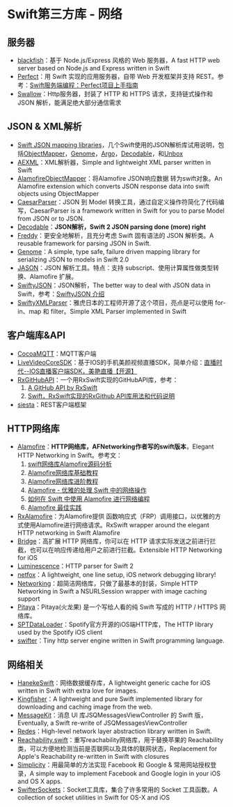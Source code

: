 # Swift第三方库 - 网络
## 服务器
- [blackfish][1]：基于 Node.js/Express 风格的 Web 服务器，A fast HTTP web server based on Node.js and Express written in Swift
- [Perfect][2]：用 Swift 实现的应用服务器，自带 Web 开发框架并支持 REST。参考：[Swift服务端编程：Perfect项目上手指南][3]
- [Swallow][4]：Http服务器，封装了 HTTP 和 HTTPS 请求，支持链式操作和 JSON 解析，能满足绝大部分通信需求

## JSON & XML解析
- [Swift JSON mapping libraries][5]，几个Swift使用的JSON解析库试用说明，包括[ObjectMapper][6]，[Genome][7]，[Argo][8]，[Decodable][9]，和[Unbox][10]
- [AEXML][11]：XML解析器，Simple and lightweight XML parser written in Swift
- [AlamofireObjectMapper][12]：将Alamofire JSON响应数据 转为swift对象。An Alamofire extension which converts JSON response data into swift objects using ObjectMapper
- [CaesarParser][13]：JSON 到 Model 转换工具，通过自定义操作符简化了代码编写，CaesarParser is a framework written in Swift for you to parse Model from JSON or to JSON.
- [Decodable][14]：**JSON解析，Swift 2 JSON parsing done (more) right**
- [Freddy][15]：更安全地解析，且充分考虑 Swift 固有语法的 JSON 解析类。A reusable framework for parsing JSON in Swift.
- [Genome][16]：A simple, type safe, failure driven mapping library for serializing JSON to models in Swift 2.0
- [JASON][17]：JSON 解析工具。特点：支持 subscript、使用计算属性做类型转换、Alamofire 扩展。
- [SwiftyJSON][18]：JSON解析，The better way to deal with JSON data in Swift，参考：[SwiftyJSON 介绍][19]
- [SwiftyXMLParser][20]：雅虎日本的工程师开源了这个项目，亮点是可以使用 for-in、map 和 filter。Simple XML Parser implemented in Swift

## 客户端库&API
- [CocoaMQTT][21]：MQTT客户端
 - [LiveVideoCoreSDK][22]：基于IOS的手机美颜视频直播SDK，简单介绍：[直播时代--IOS直播客户端SDK，美艳直播【开源】][23]
- [RxGitHubAPI][24]：一个用RxSwift实现的GitHubAPI库，参考：
	1. [A GitHub API by RxSwift][25]
	2. [Swift，RxSwift实现的RxGithub API库用法和代码说明][26]
- [siesta][27]：REST客户端框架

## HTTP网络库
- [Alamofire][28]：**HTTP网络库，AFNetworking作者写的swift版本**，Elegant HTTP Networking in Swift。参考文：
	1. [swift网络库Alamofire源码分析][29]
	2. [Alamofire网络库基础教程][30]
	3. [Alamofire网络库进阶教程][31]
	4. [Alamofire - 优雅的处理 Swift 中的网络操作][32]
	5. [如何在 Swift 中使用 Alamofire 进行网络编程][33]
	6. [Alamofire 最佳实践][34]
- [RxAlamofire][35]：为Alamofire提供 函数响应式（FRP）调用接口，以优雅的方式使用Alamofire进行网络请求。RxSwift wrapper around the elegant HTTP networking in Swift Alamofire
- [Bridge][36]：高扩展 HTTP 网络库，你可以在 HTTP 请求实际发送之前进行拦截，也可以在响应传递给用户之前进行拦截。Extensible HTTP Networking for iOS
- [Luminescence][37]：HTTP parser for Swift 2
- [netfox][38]：A lightweight, one line setup, iOS network debugging library!
- [Networking][39]：超简洁网络库，只做了最基本的封装，Simple HTTP Networking in Swift a NSURLSession wrapper with image caching support
- [Pitaya][40]：Pitaya(火龙果) 是一个写给人看的纯 Swift 写成的 HTTP / HTTPS 网络库。
- [SPTDataLoader][41]：Spotify官方开源的iOS端HTTP库，The HTTP library used by the Spotify iOS client
- [swifter][42]：Tiny http server engine written in Swift programming language.

## 网络相关
- [HanekeSwift][43]：网络数据缓存库，A lightweight generic cache for iOS written in Swift with extra love for images.
- [Kingfisher][44]：A lightweight and pure Swift implemented library for downloading and caching image from the web.
- [MessageKit][45]：消息 UI 库JSQMessagesViewController 的 Swift 版，Eventually, a Swift re-write of JSQMessagesViewController
- [Redes][46]：High-level network layer abstraction library written in Swift.
- [Reachability.swift][47]：重写reachability网络库，用于替换苹果的 Reachability 类，可以方便地检测当前是否联网以及具体的联网状态，Replacement for Apple's Reachability re-written in Swift with closures
- [Simplicity][48]：用最简单的方法实现 Facebook 和 Google & 常用网站授权登录，A simple way to implement Facebook and Google login in your iOS and OS X apps.
- [SwifterSockets][49]：Socket工具库，集合了许多常用的 Socket 工具函数。A collection of socket utilities in Swift for OS-X and iOS

[1]:	https://github.com/elliottminns/blackfish "blackfish"
[2]:	https://github.com/PerfectlySoft/Perfect "Perfect"
[3]:	http://mp.weixin.qq.com/s?__biz=MzA3ODg4MDk0Ng==&mid=402331193&idx=1&sn=dc07b803ef9377965f5a5092cc37ccab#rd
[4]:	https://github.com/TheHolyGrail/Swallow "Swallow"
[5]:	http://alejandromp.com/blog/2015/10/28/swift-json-mapping-libraries/
[6]:	https://github.com/Hearst-DD/ObjectMapper "ObjectMapper"
[7]:	https://github.com/LoganWright/Genome "Genome"
[8]:	https://github.com/thoughtbot/Argo "Argo"
[9]:	https://github.com/Anviking/Decodable "Decodable"
[10]:	https://github.com/JohnSundell/Unbox "Unbox"
[11]:	https://github.com/tadija/AEXML
[12]:	https://github.com/tristanhimmelman/AlamofireObjectMapper "AlamofireObjectMapper"
[13]:	https://github.com/lancy/CaesarParser "CaesarParser"
[14]:	https://github.com/Anviking/Decodable "Decodable"
[15]:	https://github.com/bignerdranch/Freddy "Freddy"
[16]:	https://github.com/LoganWright/Genome "Genome"
[17]:	https://github.com/delba/JASON "JASON"
[18]:	https://github.com/SwiftyJSON/SwiftyJSON "SwiftyJSON"
[19]:	http://tangplin.github.io/swiftyjson/ "SwiftyJSON 介绍"
[20]:	https://github.com/yahoojapan/SwiftyXMLParser "SwiftyXMLParser"
[21]:	https://github.com/emqtt/CocoaMQTT "CocoaMQTT"
[22]:	https://github.com/runner365/LiveVideoCoreSDK "LiveVideoCoreSDK"
[23]:	http://www.cnblogs.com/runner42/p/5241407.html "直播时代--IOS直播客户端SDK，美艳直播【开源】"
[24]:	https://github.com/FengDeng/RxGitHubAPI "RxGitHubAPI"
[25]:	http://fengdeng.github.io/blog/2016/01/29/a-github-api-by-rxswift/ "A GitHub API by RxSwift"
[26]:	http://fengdeng.github.io/blog/2016/01/31/rxgithub-apiku-yong-fa-he-dai-ma-shuo-ming/ "Swift，RxSwift实现的RxGithub API库用法和代码说明"
[27]:	https://github.com/bustoutsolutions/siesta "siesta"
[28]:	https://github.com/Alamofire/Alamofire
[29]:	http://www.ethanwhy.com/2015/11/16/swift-alamofire-analyse/ "swift网络库Alamofire源码分析"
[30]:	http://www.jianshu.com/p/f1208b5e42d9 "Alamofire网络库基础教程"
[31]:	http://www.jianshu.com/p/30599f64a09c "Alamofire网络库进阶教程"
[32]:	http://swiftcafe.io/2015/12/14/alamofire/ "Alamofire - 优雅的处理 Swift 中的网络操作"
[33]:	http://swift.gg/2015/12/22/alamofire-beginner-guide/ "如何在 Swift 中使用 Alamofire 进行网络编程"
[34]:	https://github.com/ipader/SwiftGuide/wiki/Alamofire%20%E6%9C%80%E4%BD%B3%E5%AE%9E%E8%B7%B5 "Alamofire 最佳实践"
[35]:	https://github.com/RxSwiftCommunity/RxAlamofire "RxAlamofire"
[36]:	https://github.com/rawrjustin/Bridge "Bridge"
[37]:	https://github.com/Zewo/Luminescence "Luminescence"
[38]:	https://github.com/kasketis/netfox "netfox"
[39]:	https://github.com/3lvis/Networking "Networking"
[40]:	https://github.com/johnlui/Pitaya "Pitaya"
[41]:	https://github.com/spotify/SPTDataLoader "SPTDataLoader"
[42]:	https://github.com/glock45/swifter "swifter"
[43]:	https://github.com/Haneke/HanekeSwift "HanekeSwift"
[44]:	https://github.com/onevcat/Kingfisher "Kingfisher"
[45]:	https://github.com/MessageKit/MessageKit "MessageKit"
[46]:	https://github.com/cuzv/Redes "Redes"
[47]:	https://github.com/ashleymills/Reachability.swift "Reachability.swift"
[48]:	https://github.com/SimplicityMobile/Simplicity "Simplicity"
[49]:	https://github.com/Swiftrien/SwifterSockets "SwifterSockets"